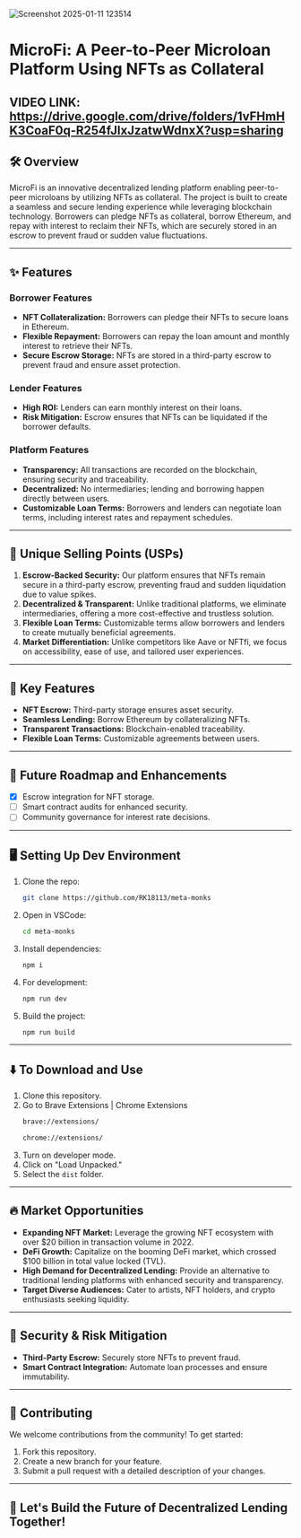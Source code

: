 
![Screenshot 2025-01-11 123514](https://github.com/user-attachments/assets/a1cea7b0-09bf-40ef-97f8-b50709f3c5b5)

# MicroFi: A Peer-to-Peer Microloan Platform Using NFTs as Collateral
## VIDEO LINK: https://drive.google.com/drive/folders/1vFHmHK3CoaF0q-R254fJIxJzatwWdnxX?usp=sharing
## 🛠️ Overview
MicroFi is an innovative decentralized lending platform enabling peer-to-peer microloans by utilizing NFTs as collateral. The project is built to create a seamless and secure lending experience while leveraging blockchain technology. Borrowers can pledge NFTs as collateral, borrow Ethereum, and repay with interest to reclaim their NFTs, which are securely stored in an escrow to prevent fraud or sudden value fluctuations.

---

## ✨ Features

### Borrower Features
- **NFT Collateralization:** Borrowers can pledge their NFTs to secure loans in Ethereum.
- **Flexible Repayment:** Borrowers can repay the loan amount and monthly interest to retrieve their NFTs.
- **Secure Escrow Storage:** NFTs are stored in a third-party escrow to prevent fraud and ensure asset protection.

### Lender Features
- **High ROI:** Lenders can earn monthly interest on their loans.
- **Risk Mitigation:** Escrow ensures that NFTs can be liquidated if the borrower defaults.

### Platform Features
- **Transparency:** All transactions are recorded on the blockchain, ensuring security and traceability.
- **Decentralized:** No intermediaries; lending and borrowing happen directly between users.
- **Customizable Loan Terms:** Borrowers and lenders can negotiate loan terms, including interest rates and repayment schedules.

---

## 🔑 Unique Selling Points (USPs)

1. **Escrow-Backed Security:** Our platform ensures that NFTs remain secure in a third-party escrow, preventing fraud and sudden liquidation due to value spikes.
2. **Decentralized & Transparent:** Unlike traditional platforms, we eliminate intermediaries, offering a more cost-effective and trustless solution.
3. **Flexible Loan Terms:** Customizable terms allow borrowers and lenders to create mutually beneficial agreements.
4. **Market Differentiation:** Unlike competitors like Aave or NFTfi, we focus on accessibility, ease of use, and tailored user experiences.

---

## 🌟 Key Features

- **NFT Escrow:** Third-party storage ensures asset security.
- **Seamless Lending:** Borrow Ethereum by collateralizing NFTs.
- **Transparent Transactions:** Blockchain-enabled traceability.
- **Flexible Loan Terms:** Customizable agreements between users.

---

## 🔮 Future Roadmap and Enhancements

- [x] Escrow integration for NFT storage.
- [ ] Smart contract audits for enhanced security.
- [ ] Community governance for interest rate decisions.

---

## 🖥️ Setting Up Dev Environment

1. Clone the repo:
    ```bash
    git clone https://github.com/RK18113/meta-monks
    ```
2. Open in VSCode:
    ```bash
    cd meta-monks
    ```
3. Install dependencies:
    ```bash
    npm i
    ```
4. For development:
    ```bash
    npm run dev
    ```
5. Build the project:
    ```bash
    npm run build
    ```

---

## ⬇️ To Download and Use

1. Clone this repository.
2. Go to Brave Extensions | Chrome Extensions
    ```bash
    brave://extensions/
    ```
    ```bash
    chrome://extensions/
    ```
3. Turn on developer mode.
4. Click on "Load Unpacked."
5. Select the `dist` folder.

---

## 🔥 Market Opportunities
- **Expanding NFT Market:** Leverage the growing NFT ecosystem with over $20 billion in transaction volume in 2022.
- **DeFi Growth:** Capitalize on the booming DeFi market, which crossed $100 billion in total value locked (TVL).
- **High Demand for Decentralized Lending:** Provide an alternative to traditional lending platforms with enhanced security and transparency.
- **Target Diverse Audiences:** Cater to artists, NFT holders, and crypto enthusiasts seeking liquidity.

---

## 🔐 Security & Risk Mitigation
- **Third-Party Escrow:** Securely store NFTs to prevent fraud.
- **Smart Contract Integration:** Automate loan processes and ensure immutability.

---

## 🤝 Contributing

We welcome contributions from the community! To get started:
1. Fork this repository.
2. Create a new branch for your feature.
3. Submit a pull request with a detailed description of your changes.

---

## 🚀 Let's Build the Future of Decentralized Lending Together!
